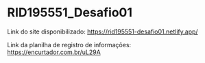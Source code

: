 # RID195551_Desafio01
Link do site disponibilizado: https://rid195551-desafio01.netlify.app/

Link da planilha de registro de informações: https://encurtador.com.br/uL29A
